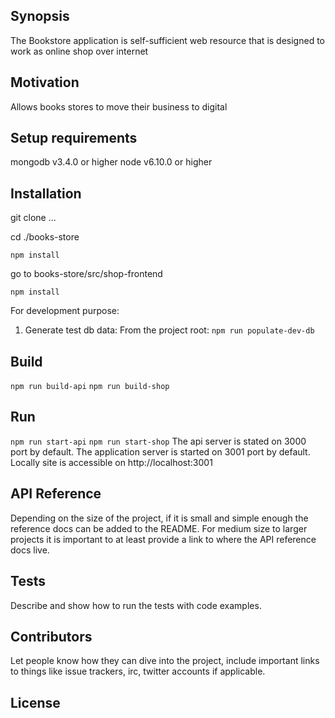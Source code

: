 ## Synopsis
The Bookstore application is self-sufficient web resource
 that is designed to work as online shop over internet

## Motivation

Allows books stores to move their business to digital

## Setup requirements

mongodb v3.4.0 or higher
node v6.10.0 or higher

## Installation

git clone ...

cd ./books-store

`npm install`

go to books-store/src/shop-frontend

`npm install`

For development purpose:

1. Generate test db data:
    From the project root:
        `npm run populate-dev-db`

## Build
`npm run build-api`
`npm run build-shop`

## Run
`npm run start-api`
`npm run start-shop`
The api server is stated on 3000 port by default.
The application server is started on 3001 port by default.
Locally site is accessible on http://localhost:3001

## API Reference

Depending on the size of the project, if it is small and simple enough the reference docs can be added to the README. For medium size to larger projects it is important to at least provide a link to where the API reference docs live.

## Tests

Describe and show how to run the tests with code examples.

## Contributors

Let people know how they can dive into the project, include important links to things like issue trackers, irc, twitter accounts if applicable.

## License
